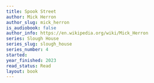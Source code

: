 ```yaml
---
title: Spook Street
author: Mick Herron
author_slug: mick_herron
is_audiobook: false
author_info: https://en.wikipedia.org/wiki/Mick_Herron
series: Slough House
series_slug: slough_house
series_number: 4
started: 
year_finished: 2023
read_status: Read
layout: book
---
```

